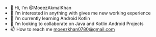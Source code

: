 - 👋 Hi, I’m @MoeezAkmalKhan
- 👀 I’m interested in anything with gives me new working experience
- 🌱 I’m currently learning Android Kotlin
- 💞️ I’m looking to collaborate on Java and Kotlin Android Projects
- 📫 How to reach me moeezkhan0780@gmail.com

<!---
MoeezAkmalKhan/MoeezAkmalKhan is a ✨ special ✨ repository because its `README.md` (this file) appears on your GitHub profile.
You can click the Preview link to take a look at your changes.
--->
